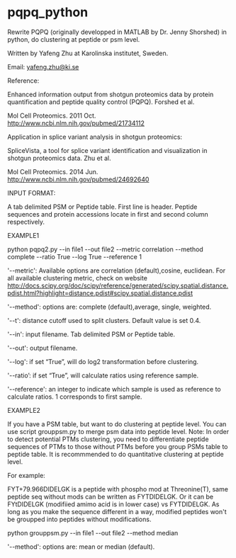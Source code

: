 # pqpq_python
Rewrite PQPQ (originally developped in MATLAB by Dr. Jenny Shorshed) in python, do clustering at peptide or psm level.

Written by Yafeng Zhu at Karolinska institutet, Sweden.

Email: yafeng.zhu@ki.se

Reference:

Enhanced information output from shotgun proteomics data by protein quantification and peptide quality control (PQPQ). Forshed et al.

Mol Cell Proteomics. 2011 Oct. http://www.ncbi.nlm.nih.gov/pubmed/21734112

Application in splice variant analysis in shotgun proteomics:

SpliceVista, a tool for splice variant identification and visualization in shotgun proteomics data. Zhu et al.

Mol Cell Proteomics. 2014 Jun. http://www.ncbi.nlm.nih.gov/pubmed/24692640

INPUT FORMAT:

A tab delimited PSM or Peptide table. First line is header. 
Peptide sequences and protein accessions locate in first and second column respectively.


EXAMPLE1

python pqpq2.py --in file1 --out file2 --metric correlation --method complete --ratio True --log True --reference 1

'--metric': Available options are correlation (default),cosine, euclidean. 
For all available clustering metric, check on website http://docs.scipy.org/doc/scipy/reference/generated/scipy.spatial.distance.pdist.html?highlight=distance.pdist#scipy.spatial.distance.pdist


'--method': options are: complete (default),average, single, weighted.

'--t': distance cutoff used to split clusters. Default value is set 0.4.

'--in': input filename. Tab delimited PSM or Peptide table.

'--out': output filename.

'--log': if set “True”, will do log2 transformation before clustering.

'--ratio’: if set “True”, will calculate ratios using reference sample.

'--reference': an integer to indicate which sample is used as reference to calculate ratios. 1 corresponds to first sample.


EXAMPLE2

If you have a PSM table, but want to do clustering at peptide level. You can use script grouppsm.py to merge psm data into peptide level. Note: In order to detect potential PTMs clustering, you need to differentiate peptide sequences of PTMs to those without PTMs before you group PSMs table to peptide table. It is recommmended to do quantitative clustering at peptide level.

For example:

FYT+79.966DIDELGK is a peptide with phospho mod at Threonine(T), same peptide seq without mods can be written as FYTDIDELGK. Or it can be FYtDIDELGK (modifiied amimo acid is in lower case) vs FYTDIDELGK. As long as you make the sequence different in a way, modified peptides won't be groupped into peptides without modifications.

python grouppsm.py --in file1 --out file2 --method median


'--method': options are: mean or median (default).





